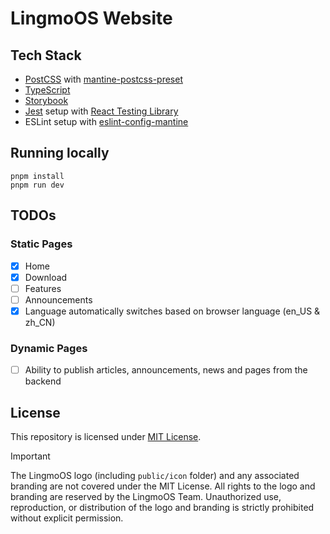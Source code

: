 # LingmoOS Website

## Tech Stack
- [PostCSS](https://postcss.org/) with [mantine-postcss-preset](https://mantine.dev/styles/postcss-preset)
- [TypeScript](https://www.typescriptlang.org/)
- [Storybook](https://storybook.js.org/)
- [Jest](https://jestjs.io/) setup with [React Testing Library](https://testing-library.com/docs/react-testing-library/intro)
- ESLint setup with [eslint-config-mantine](https://github.com/mantinedev/eslint-config-mantine)

## Running locally
```shell
pnpm install
pnpm run dev
```

## TODOs

### Static Pages
- [x] Home
- [x] Download
- [ ] Features
- [ ] Announcements
- [x] Language automatically switches based on browser language (en_US & zh_CN)

### Dynamic Pages
- [ ] Ability to publish articles, announcements, news and pages from the backend

## License
This repository is licensed under [MIT License](https://github.com/This-is-XiaoDeng/nonebot-plugin-maimai-qrhelper/blob/main/LICENSE).

> [!IMPORTANT]
> The LingmoOS logo (including `public/icon` folder) and any associated branding are not covered under the MIT License. All rights to the logo and branding are reserved by the LingmoOS Team. Unauthorized use, reproduction, or distribution of the logo and branding is strictly prohibited without explicit permission.
